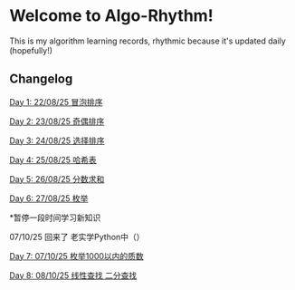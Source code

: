 # Welcome to Algo-Rhythm!

This is my algorithm learning records, rhythmic because it's updated daily (hopefully!)

## Changelog

[Day 1: 22/08/25 冒泡排序](https://github.com/PMogu/algo-rhythm/tree/main/day1%20bubble_sort)

[Day 2: 23/08/25 奇偶排序](https://github.com/PMogu/algo-rhythm/tree/main/day2%20odd-even%20sort)

[Day 3: 24/08/25 选择排序](https://github.com/PMogu/algo-rhythm/tree/main/day3%20selection%20sort)

[Day 4: 25/08/25 哈希表](https://github.com/PMogu/algo-rhythm/tree/main/day4%20hash%20table)

[Day 5: 26/08/25 分数求和](https://github.com/PMogu/algo-rhythm/tree/main/day5%20fraction%20addition)

[Day 6: 27/08/25 枚举](https://github.com/PMogu/algo-rhythm/tree/main/day6%20enumeration)

*暂停一段时间学习新知识

07/10/25 回来了 老实学Python中（）

[Day 7: 07/10/25 枚举1000以内的质数](https://github.com/PMogu/algo-rhythm/tree/main/day7%20枚举1000以内的质数)

[Day 8: 08/10/25 线性查找 二分查找](https://github.com/PMogu/algo-rhythm/tree/main/day8%20线性查找%20二分查找)
